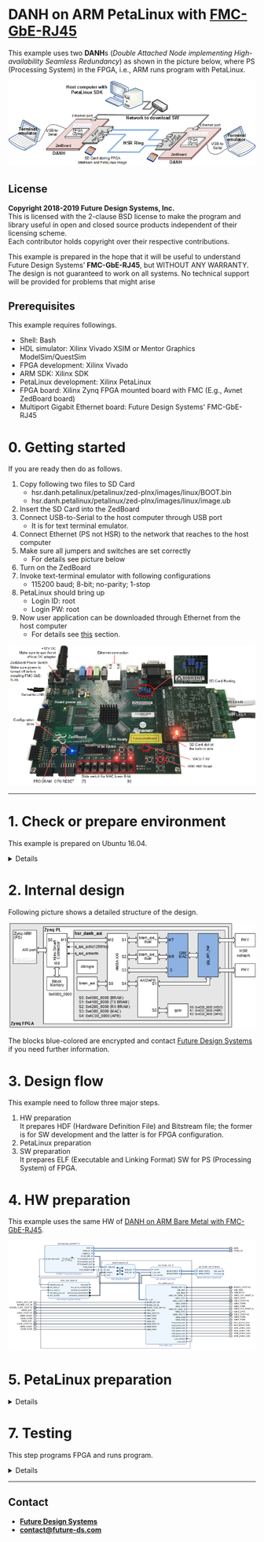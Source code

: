 # DANH on ARM PetaLinux with <a href="http://www.future-ds.com/en/products.html#FMC_GBE_RJ45" target="_blank">FMC-GbE-RJ45</a>
This example uses two **DANH**s (*Double Attached Node implementing High-availability Seamless Redundancy*) as shown in the picture below,
where PS (Processing System) in the FPGA, i.e., ARM runs program with PetaLinux.

![DANH Example structure](./doc/images/hsr_danh-petalinux.png "DANH Example structure")

## License
**Copyright 2018-2019 Future Design Systems, Inc.**<br>
This is licensed with the 2-clause BSD license to make the program and library useful in open and closed source products independent of their licensing scheme.<br>
Each contributor holds copyright over their respective contributions.

This example is prepared in the hope that it will be useful to understand Future Design Systems’ **FMC-GbE-RJ45**, but WITHOUT ANY WARRANTY. The design is not guaranteed to work on all systems. No technical support will be provided for problems that might arise

## Prerequisites
This example requires followings.
* Shell: Bash
* HDL simulator: Xilinx Vivado XSIM or Mentor Graphics ModelSim/QuestSim
* FPGA development: Xilinx Vivado
* ARM SDK: Xilinx SDK
* PetaLinux development: Xilinx PetaLinux
* FPGA board: Xilinx Zynq FPGA mounted board with FMC (E.g., Avnet ZedBoard board)
* Multiport Gigabit Ethernet board: Future Design Systems' FMC-GbE-RJ45

# 0. Getting started
If you are ready then do as follows.

   1. Copy following two files to SD Card
      * hsr.danh.petalinux/petalinux/zed-plnx/images/linux/BOOT.bin
      * hsr.danh.petalinux/petalinux/zed-plnx/images/linux/image.ub
   2. Insert the SD Card into the ZedBoard
   3. Connect USB-to-Serial to the host computer through USB port
      * It is for text terminal emulator.
   4. Connect Ethernet (PS not HSR) to the network that reaches to the host computer
   5. Make sure all jumpers and switches are set correctly
      * For details see picture below
   6. Turn on the ZedBoard
   7. Invoke text-terminal emulator with following configurations
      * 115200 baud; 8-bit; no-parity; 1-stop
   8. PetaLinux should bring up
      * Login ID: root
      * Login PW: root
   9. Now user application can be downloaded through Ethernet from the host computer
      * For details see <a href=#testing>this</a> section.

![DANH PetaLinux on ZedBoard ](./doc/images/hsr_danh-petalinux-zed.png "DANH on ZedBoard with PetaLinux")

---

# 1. <a name="environment"></a>Check or prepare environment
This example is prepared on Ubuntu 16.04.<br>
<details>

### 1.1 FMC-GbE-RJ45
This example requires FMC-GbE-RJ45 board.

### 1.2 Xilinx
This example requires Xilinx development packages, which are Xilinx Vivado and SDK.

If Xilinx Vivado and SDK pkg are installed on */opt/Xilinx/Vivado/2018.3* and
*/opt/Xilinx/SDK/2018.3*, respectively,
then source following scripts.

    $ source /opt/Xilinx/Vivado/2018.3/settings64.sh
    $ source /opt/Xilinx/SDK/2018.3/settings64.sh

It can be checked as follows.

    $ which vivado
      /opt/Xilinx/Vivado/2018.3/bin/vivado
    $ which xsdk
      /opt/Xilinx/SDK/2018.3/bin/xsdk

### 1.3 HDL simulator
This example uses one of following HDL simulators to run simulation.
* Xilinx Vivado Simulator (xsim)
* Mentor Graphics ModelSim or QuestaSim

### 1.4 PetaLinux SDK
*PetaLinux* is an embedded Linux development solution for Xilinx Zynq chips.
PetaLinux SDK is available from <a href="https://www.xilinx.com/support/download/index.html/content/xilinx/en/downloadNav/embedded-design-tools.html" target="_blank">here</a>.

* PetaLinux 2018.3 Installer: PetaLinux SDK
* ZED BSP: avenet-digilent-zedboard-v2018.3-final.bsp

<details>

#### 1.4.1 Install PetaLinux SDK

1. Download installer "PetaLinux 2018.3 Installer" from https://www.xilinx.com/support/download/index.html/content/xilinx/en/downloadNav/embedded-design-tools.html
     ```
     ./petalinux-v2018.3-final-installer.run
     ```
2. Move the installer file to a user director, say ${HOME}/tmp and run it with installation directory as argument. (You may need to change the file permission to executable.)
     ```
     $ ./petalinux-v2018.3-final-installer.run ${HOME}/work/projects/PetaLinux
     ```
     * While installing PetaLinux SDK, error can raise due to pre-requisites program. Install the pre-requisites and then re-run the installer.

3. Make 'bsp' directory in the installation directory, i.e., ${HOME}/work/projects/PetaLinux/bsp, and mv the BSP file into that.
     ```
    $ cp ~/Download/avnet-digilent-zedboard-v2018.3-final.bsp ${HOME}/work/projects/PetaLinux/bsp
     ```
</details>

</details>

# 2. Internal design
Following picture shows a detailed structure of the design.

![Internal structure](./doc/images/hsr_danh-petalinux-block.png "Internal structure")

The blocks blue-colored are encrypted and
contact [Future Design Systems](mailto:contact@future-ds.com) if you need further information.

# 3. Design flow
This example need to follow three major steps.

   1. HW preparation<br>
      It prepares HDF (Hardware Definition File) and Bitstream file;
      the former is for SW development and the latter is for FPGA configuration.
   2. PetaLinux preparation<br>
   3. SW preparation<br>
      It prepares ELF (Executable and Linking Format) SW for PS (Processing System) of FPGA.

# 4. HW preparation
This example uses the same HW of <a href="../hsr.danh.arm/README.md" target="_blank">DANH on ARM Bare Metal with FMC-GbE-RJ45</a>.

![Block structure](./doc/images/hsr_danh-petalinux-block-vivado.png "Block structure")

# 5. PetaLinux preparation

<details>

### 5.1 Building PetaLinux
This step building PetaLinux.

   ```
   $ cd hsr.danh.petalinux/petalinx
   $ source ${HOME}/work/projects/PetaLinux/settings.sh
   $ source /opt/Xilinx/SDK/2018.3/settings64.sh
   $ make
   ```
While running make, there are two steps of '*petalinux-config*' you should set configure as follows.

[The first petalinux-config for HDF]<br>
* Yocto Settings->Enable Network state feeds: disable<br> 
* Image Packaging Configuration->Copy final images to ftpboot: disable<br>

[The second petalinux-config for ROOTFS]<br>
* Filesystem Packages->misc->gcc-runtime->{libstdc++, libstdc++-dev}: enable<br>
* Filesystem Packages->console->network->dropbear->dropbear: enable<br>
* Filesystem Packages->console->network->openssh->openssh-sftp-server: enable<br>

'*petalinux-build*' is following this ROOTFS configuration, and following two files should be ready on completion.

* zed-plnx/images/linux/BOOT.BIN: Boot loader and FPGA bit-stream
* zed-plnx/images/linux/image.ub: Linux kernel image

### 5.2 Booting from SD Card
ZedBoard can be configured using SD Card. The boot configuration DIP switches should be set properly; consult manual for details.
The USB-to-Serial port uses 115200-baud, 8-bit, no-parity, 1-stop bit.

1. Prepare ZedBoard with FMC-GbE-RJ45
  * Port 1 for HSR Link-A
  * Port 2 for HSR Link-B
  * For this DANH, Upstream link is not used (i.e., port 0)
2. Connect USB-to-Serial and invoke terminal emulator
3. Connect Ethernet
4. Go to 'petalinux' directory and copy following two files to SD Card.
  * zed-plnx/images/linux/BOOT.BIN: Boot loader and FPGA bit-stream
  * zed-plnx/images/linux/image.ub: Linux kernel image
5. Insert SD Card to the ZedBoard
  * Make sure ZedBoard is turned off
  * Make sure Booting mode selection switches are properly set as shown in Figure 5.
6. Turn on ZedBoard
  * Configuration DONE LED should be on.
  * Two LEDs should be on as shown in the picture; one for HSR ready and the other for DANH indicator.

![DANH PetaLinux on ZedBoard ](./doc/images/hsr_danh-petalinux-zed.png "DANH on ZedBoard with PetaLinux")

Push button switches:
 * HSR HW Reset: It raises reset for PL and does not affect PS.
 * CPU Reset: It raises reset for PS and makes restart PetaLinux.
 * PROGRAM: It makes FPGA program.

### 5.2 Changing MAC address
This example requires each board has unique MAC address.

* PetaLinux uses Ethernet to communicate host computer, which is used to compile and download application programs.
  * Each PetaLinux should be set a unique MAC HW address when there are more than one PetaLinux since PetaLinux uses static MAC HW address.
* MAC for HSR uses a unique MAC HW address
  * It is automatically determined by reading 8-bit Board ID switch.

In order to set user specific MAC HW address, do as follows.

* Boot PetaLinux
  * (This step may not require.) For some case following steps are also required in the PentaLinux
     ```
     PetaLinux$ rm /etc/udev/rules.d/70-persistent-net.rules
     PetaLinux$ sync
     PetaLinux$ reboot
     ```
* While booting, stop before starting Linux. Now it is uBoot command line.
  * You need to hit any key while 'Hit any key to stop autoboot: ...'.

* Set MAC HW address something like
  * (Note that this step update flash memory. It means MAC HW address updated permanently)
  * (Make sure that the second bit of the first octet should be 1, which indicates locally managed address)
    ```
    Zynq> setenv ethaddr 02:0A:35:00:1E:50 
    Zynq> saveenv
          Saving Environment to SPI Flash...
          SF: Detected s25fl256s_64k with page size 256 Bytes, erase size 64 KiB, total 32 MiB
          Erasing SPI flash...Writing to SPI flash...done
    Zynq> reset (NOT 'boot')
    ```
* Now PetaLinux brings up
* Petalinux login will be "root" and its passwd will be "root".
  * Check MAC HW address as follows.
    ```
    PetaLinux$ ifconfig
    ```

</details>


# 7. Testing<a id="testing"></a>
This step programs FPGA and runs program.

<details>

This step requires a text terminal emulator (e.g., Hyperterminal, Teraterm, minicom, GTKterm)
to interacts with the program and it uses USB-to-Serial port.
The USB-to-Serial port uses 115200-baud, 8-bit, no-parity, 1-stop bit.
When HW bitstream and SW image are downloaded as described in Section '5.2 Download through JTAG port',
a monitor program runs.

First of all, connect USB-to-Serial and USB-to-JTAG, and then
download HW bitstream and SW binary to the board through USB-to-JTAG
as described in section 5.2 Download through JTAG port.

### 7.1 Booting PetaLinux from SD Card
<details>

HW bitstream and SW binary can be downloaded to the board through JTAG port, and
this method needs to do again each time turning on the board.
HW bitstream and SW binary can be stored in SD Card, and
this method makes the board start automatically when turned on.

  1. Copy following files to the SD Card (It should be FAT32 file system.)
     * petalinux/zed-plnx/images/linux/BOOT.bin: Bootload and FPGA bitstream
     * petalinux/zed-plnx/images/linux/image.ub: PetaLinux image

  2. Turn on ZedBoard
     * Insert this SD Card into the ZedBoard
     * Make sure setting of jumper: JP-7/8/9/10/11 = G/G/V/V/G
</details>

### 7.2 SW preparation
This step compiles user application at the host computer using PetaLinux SDK.

<details>

This step requires Xilinx PetaLinux development package.

If Xilinx PetaLinux SDK is installed on *${HONE}/work/projects/PetaLinux*,
then source following script.

    $ source ${HOME}/work/projects/PetaLinux/settings.sh

It can be checked as follows.

    $ which arm-linux-gnueabihf-gcc

This example uses a program that can send and receive packets.

#### 7.2.1 Compilation

   ```
   $ cd sw.arm.petalinux/eth_send_receive
   $ make
   ```

#### 7.2.2 Program: eth_send_receive
This program provides a simple user interface through command line with following commands.

   * system initialization
      * mac_init
      * hsr_init
   * system checking
      * mac_csr
      * hsr_csr
   * MAC address
      * mac_addr
   * packet handling
      * pkt_snd
      * pkt_rcv

</details>

### 7.3 Download user application
Now download ARM executable to the ZedBoard using scp (secure copy command) through Ethernet.
<details>

The program should be download to each ZedBoard,
in which, the correct IP address (e.g., '192.168.1.235') of each ZedBoard can be checked using 'ifconfig' command.

```
$ scp eth_send_receive root@192.168.1.235:/home/root
```
Your will be asked to confirm the secure connection and then password for 'root' at the PetaLinux.
'*eth_send_receive*' program should be available at the '*/home/root*' directory of the PetaLinux.
```
PetaLinux$ pwd
/home/root
PetaLinux$ ls
eth_send_receive
```

If there is any error regarding SSH, do again after removing SSH key something like as follows.
```
$ ssh-keygen -f "${HONE}/.ssh/known_hosts" -R 192.168.1.235
```
</details>

### 7.4 Single packet
Following sequence demonstrates how 'Terminal A' sends a packet to 'Terminal B',
in which 'Terminal A' and 'Terminal B' have MAC address 0x021234567801 and 0x021234567802, respectively.

|Terminal A (HSR Node 0)|Terminal B (HSR Node 1)| *Remarks* |
| --- | --- | --- |
| monitor> *mac_init*    | monitor> *mac_init*    | initialize |
| monitor> *mac_addr -r*<br>MAC 0x021234567801<br>HSR 0x021234567801 | monitor> *mac_addr -r*<br> MAC 0x021234567802<br> HSR 0x021234567802| check MAC and HSR addresses.<br>These two should be the same.<br>Actual values depends on board ID.|
| monitor> *pkt_snd -b 0x021234567802*| &nbsp; | Send a packet to the other |
| &nbsp;               | monitor> *pkt_rcv -v 3*<br>ETH mac dst: | Receive a packet |

### 7.5 Multiple packets

| Terminal A | Terminal B | Remarks |
| --- | --- | --- |
| monitor> *mac_init*   | monitor> *mac_init*   | initialize |
| monitor> *mac_addr -r*<br>MAC 0x021234567801<br>HSR 0x021234567801 | monitor> *mac_addr -r*<br> MAC 0x021234567802<br> HSR 0x021234567802| check MAC and HSR addresses.<br>These two should be the same.<br>Actual values depends on board ID.|
| &nbsp;               | monitor> *pkt_rcv -v 3 -r*| Receive packets |
| monitor> *pkt_snd -b 0x021234567802 -r*| &nbsp; | Send packets |
| &nbsp; | &nbsp; | Terminal B prints<br>packet information continuously.|
</details>

</details>

---
## Contact
* <a href="http://www.future-ds.com" target="_blank">**Future Design Systems**</a>
* **[contact@future-ds.com](mailto:contact@future-ds.com)**
